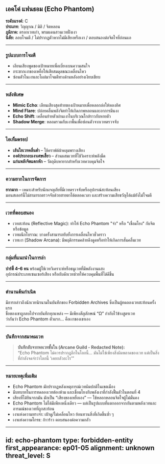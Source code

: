 ## เอคโค่ แฟนธอม (Echo Phantom)

**ระดับแรงค์:** C  
**ประเภท:** วิญญาณ / มิติ / จิตหลอน  
**ภูมิภาค:** ตรอกเวทเก่า, พรมแดนสวนเวทฝั่งเงา  
**นิสัย:** ลอบโจมตี / ไม่ปรากฏตัวหากไม่มีเสียงหรือเงา / ตอบสนองต่อจิตใจที่อ่อนแอ

---

### รูปแบบการโจมตี
- เลียนเสียงพูดของเป้าหมายเพื่อเบี่ยงเบนความสนใจ  
- กระชากเงาของเหยื่อให้เสียสมดุลขณะเคลื่อนไหว  
- ซ่อนตัวในเงาและโผล่มาโจมตีทางด้านหลังอย่างเงียบเชียบ

---

### พลังพิเศษ

- **Mimic Echo**: เลียนเสียงสุดท้ายของเป้าหมายเพื่อหลอกล่อให้หลงทิศ  
- **Mind Flare**: ปล่อยคลื่นพลังจิตทำให้เกิดภาพหลอนและอาการมึนงง  
- **Echo Shift**: เคลื่อนย้ายตัวผ่านเงาในบริเวณใกล้ราวกับหายตัว  
- **Shadow Merge**: หลอมรวมกับเงาพื้นเพื่อซ่อนตัวจากเวทตรวจจับ

---

### ไอเท็มดรอป

- **เส้นใยเวทคลื่นต่ำ** – ใช้คราฟต์ผ้าคลุมพรางเสียง  
- **องค์ประกอบเงาเศษเสี้ยว** – ส่วนผสมเวทที่ใช้วิเคราะห์พลังมืด  
- **แก่นพลังจิตแตกหัก** – วัตถุดิบหายากสำหรับเวทควบคุมจิตใจ

---

### ความยากในการจัดการ

**ยากมาก** – เหมาะสำหรับนักผจญภัยที่มีเวทตรวจจับหรืออุปกรณ์สะท้อนเสียง  
มอนสเตอร์นี้ไม่สามารถตรวจจับด้วยสายตาได้ตลอดเวลา และสร้างความเสียขวัญได้แม้ยังไม่โจมตี

---

### เวทที่ตอบสนอง

- เวทสะท้อน (Reflective Magic): ทำให้ Echo Phantom "จำ" หรือ "เชื่อมโยง" กับจิตหรือข้อมูล
- เวทผนึกโบราณ: บางครั้งสามารถยับยั้งการเคลื่อนไหวชั่วคราว
- เวทเงา (Shadow Arcana): มีพฤติกรรมคล้ายดึงดูดหรือทำให้เกิดการสั่นคลื่นเวท

---

### กลุ่มที่แนะนำในการล่า

**ปาร์ตี้ 4–6 คน** พร้อมผู้ใช้เวทวิเคราะห์หรือธนูเวทที่มีพลังงานแสง  
อุปกรณ์ประเภทเซนเซอร์เสียง หรือกับดักเวทช่วยให้ควบคุมพื้นที่ได้ดีขึ้น

---

### ตำนานต้นกำเนิด

มีการกล่าวถึงนักเวทนิรนามในบันทึกของ Forbidden Archives ซึ่งเป็นผู้ทดลองเวทสะท้อนครั้งแรก  
ชื่อของเขาถูกลบไปจากบันทึกทุกแหล่ง — มีเพียงสัญลักษณ์ “Ω” กำกับไว้ข้างสูตรเวท  
ว่ากันว่า Echo Phantom ตัวแรก... คือเงาของเขาเอง

---

### บันทึกจากสมาคมเวท

> **บันทึกลับจากหอเวทชั้นใน (Arcane Guild - Redacted Note):**  
> “Echo Phantom ไม่ควรปรากฏอีกในโลกนี้... มันไม่ใช่เพียงสิ่งผิดพลาดของเวท แต่เป็นสิ่งที่กำลังจดจำว่าโลกนี้ ‘เคยกลัวอะไร’”

---

### หมายเหตุเพิ่มเติม

- Echo Phantom มักปรากฏหลังเหตุการณ์เวทผิดปกติในเขตเมือง  
- มีบทบาทในการทดลองเวทต้องห้าม และเชื่อมโยงกับพลังเงาที่กำลังฟื้นตัวในตอนที่ 4  
- เสียงที่ได้ยินจากมัน มักเป็น “เสียงของเหยื่อเอง” — ใช้หลอกหลอนจิตใจผู้ไม่มั่นคง
- Echo Phantom ไม่ได้มีเพียงหนึ่งเดียว — แต่เป็นรูปแบบที่แตกออกจากกันตามพลังเวทและอารมณ์ของเวทที่ถูกสะท้อน
- เงาแห่งความทรงจำ: เฝ้าดู/ไม่เคลื่อนไหว ย้อนทวนสิ่งที่เกิดขึ้นซ้ำ ๆ
- เงาแห่งความโกรธ: ก้าวร้าว ตอบสนองต่อความกลัว

---
id: echo-phantom
type: forbidden-entity
first_appearance: ep01-05
alignment: unknown
threat_level: S
---
